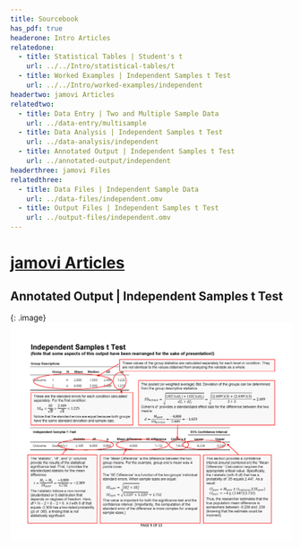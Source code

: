 ```yaml
---
title: Sourcebook
has_pdf: true
headerone: Intro Articles
relatedone:
  - title: Statistical Tables | Student's t
    url: ../../Intro/statistical-tables/t
  - title: Worked Examples | Independent Samples t Test
    url: ../../Intro/worked-examples/independent
headertwo: jamovi Articles
relatedtwo:
  - title: Data Entry | Two and Multiple Sample Data
    url: ../data-entry/multisample
  - title: Data Analysis | Independent Samples t Test
    url: ../data-analysis/independent
  - title: Annotated Output | Independent Samples t Test
    url: ../annotated-output/independent
headerthree: jamovi Files
relatedthree:
  - title: Data Files | Independent Sample Data
    url: ../data-files/independent.omv
  - title: Output Files | Independent Samples t Test
    url: ../output-files/independent.omv
---
```


# [jamovi Articles](../index.md)

## Annotated Output | Independent Samples t Test

{: .image}
![Annotated output for independent samples t test](independent.png)
